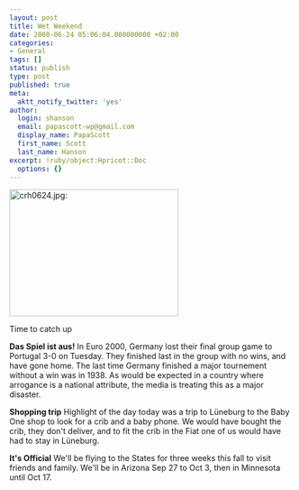 ```yaml
---
layout: post
title: Wet Weekend
date: 2000-06-24 05:06:04.000000000 +02:00
categories:
- General
tags: []
status: publish
type: post
published: true
meta:
  aktt_notify_twitter: 'yes'
author:
  login: shanson
  email: papascott-wp@gmail.com
  display_name: PapaScott
  first_name: Scott
  last_name: Hanson
excerpt: !ruby/object:Hpricot::Doc
  options: {}
---
```

<p><img src="http://www.papascott.de/wordpress/wp-content/uploads/2000/06/crh0624001.jpg" height="225" width="300" border="0" alt="crh0624.jpg: " /></p>
<p>Time to catch up</p>
<p><b>Das Spiel ist aus!</b> In Euro 2000, Germany lost their final group game to Portugal 3-0 on Tuesday. They finished last in the group with no wins, and have gone home. The last time Germany finished a major tournement without a win was in 1938. As would be expected in a country where arrogance is a national attribute, the media is treating this as a major disaster. </p>
<p><b>Shopping trip</b> Highlight of the day today was a trip to Lüneburg to the Baby One shop to look for a crib and a baby phone. We would have bought the crib, they don't deliver, and to fit the crib in the Fiat one of us would have had to stay in Lüneburg.</p>
<p><b>It's Official</b> We'll be flying to the States for three weeks this fall to visit friends and family. We'll be in Arizona Sep 27 to Oct 3, then in Minnesota until Oct 17.</p>
